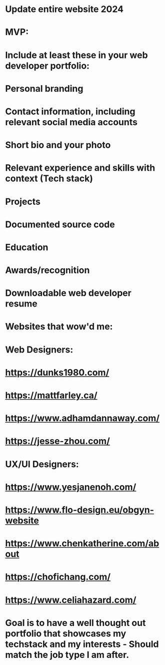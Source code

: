 # Update entire website 2024

# MVP:
# Include at least these in your web developer portfolio:
# Personal branding
# Contact information, including relevant social media accounts
#  Short bio and your photo
#  Relevant experience and skills with context (Tech stack)
#  Projects
#  Documented source code
#  Education
#  Awards/recognition
#  Downloadable web developer resume

# Websites that wow'd me:
# Web Designers:
# https://dunks1980.com/
# https://mattfarley.ca/
# https://www.adhamdannaway.com/
# https://jesse-zhou.com/

# UX/UI Designers:
# https://www.yesjanenoh.com/
# https://www.flo-design.eu/obgyn-website
# https://www.chenkatherine.com/about
# https://chofichang.com/
# https://www.celiahazard.com/

# Goal is to have a well thought out portfolio that showcases my techstack and my interests - Should match the job type I am after.